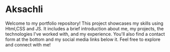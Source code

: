 # Aksachli
Welcome to my portfolio repository! This project showcases my skills using Html,CSS and JS. It includes a brief introduction about me, my projects, the technologies I've worked with, and my experience. You'll also find a contact form at the bottom and my social media links below it. Feel free to explore and connect with me!





